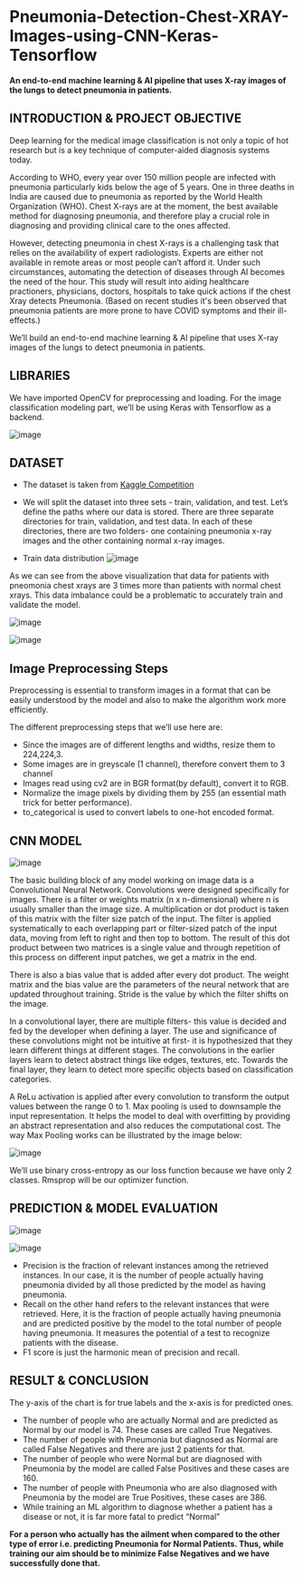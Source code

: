 # Pneumonia-Detection-Chest-XRAY-Images-using-CNN-Keras-Tensorflow
**An end-to-end machine learning &amp; AI pipeline that uses X-ray images of the lungs to detect pneumonia in patients.**

## INTRODUCTION & PROJECT OBJECTIVE
Deep learning for the medical image classification is not only a topic of hot research but is a key technique of computer-aided diagnosis systems today.

According to WHO, every year over 150 million people are infected with pneumonia particularly kids below the age of 5 years. One in three deaths in India are caused due to pneumonia as reported by the World Health Organization (WHO). Chest X-rays are at the moment, the best available method for diagnosing pneumonia, and therefore play a crucial role in diagnosing and providing clinical care to the ones affected. 

However, detecting pneumonia in chest X-rays is a challenging task that relies on the availability of expert radiologists. Experts are either not available in remote areas or most people can’t afford it. Under such circumstances, automating the detection of diseases through AI becomes the need of the hour. This study will result into aiding healthcare practioners, physicians, doctors, hospitals to take quick actions if the chest Xray detects Pneumonia. (Based on recent studies it's been observed that pneumonia patients are more prone to have COVID symptoms and their ill-effects.)

We’ll build an end-to-end machine learning & AI pipeline that uses X-ray images of the lungs to detect pneumonia in patients.

## LIBRARIES
We have imported OpenCV for preprocessing and loading. For the image classification modeling part, we’ll be using Keras with Tensorflow as a backend.

![image](https://user-images.githubusercontent.com/84480824/209521483-d15d6405-20c8-42a0-a54f-5aab7da696f6.png)

## DATASET

* The dataset is taken from [Kaggle Competition](https://www.kaggle.com/datasets/paultimothymooney/chest-xray-pneumonia?resource=download)

* We will split the dataset into three sets - train, validation, and test. Let’s define the paths where our data is stored. There are three separate directories for train, validation, and test data. In each of these directories, there are two folders- one containing pneumonia x-ray images and the other containing normal x-ray images.

* Train data distribution
![image](https://user-images.githubusercontent.com/84480824/209521811-e3e38957-0608-4e1b-b747-05d1df3a5fe6.png)

As we can see from the above visualization that data for patients with pneomonia chest xrays are 3 times more than patients with normal chest xrays. This data imbalance could be a problematic to accurately train and validate the model.

![image](https://user-images.githubusercontent.com/84480824/209521985-7184284a-0892-4154-9751-af425dbc2285.png)

![image](https://user-images.githubusercontent.com/84480824/209522055-4a3e4f1e-1a76-4bda-8862-a00f55234336.png)

## Image Preprocessing Steps
Preprocessing is essential to transform images in a format that can be easily understood by the model and also to make the algorithm work more efficiently.

The different preprocessing steps that we’ll use here are:

* Since the images are of different lengths and widths, resize them to 224,224,3.
* Some images are in greyscale (1 channel), therefore convert them to 3 channel
* Images read using cv2 are in BGR format(by default), convert it to RGB.
* Normalize the image pixels by dividing them by 255 (an essential math trick for better performance).
* to_categorical is used to convert labels to one-hot encoded format.

## CNN MODEL

![image](https://user-images.githubusercontent.com/84480824/209522361-55d13904-8ead-45b8-b0fa-b5d334c40dbf.png)

The basic building block of any model working on image data is a Convolutional Neural Network. Convolutions were designed specifically for images.
There is a filter or weights matrix (n x n-dimensional) where n is usually smaller than the image size. A multiplication or dot product is taken of this matrix with the filter size patch of the input. The filter is applied systematically to each overlapping part or filter-sized patch of the input data, moving from left to right and then top to bottom. The result of this dot product between two matrices is a single value and through repetition of this process on different input patches, we get a matrix in the end.

There is also a bias value that is added after every dot product. The weight matrix and the bias value are the parameters of the neural network that are updated throughout training. Stride is the value by which the filter shifts on the image.

In a convolutional layer, there are multiple filters- this value is decided and fed by the developer when defining a layer. The use and significance of these convolutions might not be intuitive at first- it is hypothesized that they learn different things at different stages. The convolutions in the earlier layers learn to detect abstract things like edges, textures, etc. Towards the final layer, they learn to detect more specific objects based on classification categories.

A ReLu activation is applied after every convolution to transform the output values between the range 0 to 1. Max pooling is used to downsample the input representation. It helps the model to deal with overfitting by providing an abstract representation and also reduces the computational cost. The way Max Pooling works can be illustrated by the image below:

![image](https://user-images.githubusercontent.com/84480824/209522634-9404b0da-1e77-43a3-a690-dce44bf69a67.png)

We’ll use binary cross-entropy as our loss function because we have only 2 classes. Rmsprop will be our optimizer function.

## PREDICTION & MODEL EVALUATION
![image](https://user-images.githubusercontent.com/84480824/209522740-cda3cd2d-9bd6-474d-b054-a86f6f1c9ca3.png)

![image](https://user-images.githubusercontent.com/84480824/209522779-4f87c840-568a-4d38-9ad6-f15b38b7153f.png)

* Precision is the fraction of relevant instances among the retrieved instances. In our case, it is the number of people actually having pneumonia divided by all those predicted by the model as having pneumonia.
* Recall on the other hand refers to the relevant instances that were retrieved. Here, it is the fraction of people actually having pneumonia and are predicted positive by the model to the total number of people having pneumonia. It measures the potential of a test to recognize patients with the disease.
* F1 score is just the harmonic mean of precision and recall.

## RESULT & CONCLUSION

The y-axis of the chart is for true labels and the x-axis is for predicted ones.

* The number of people who are actually Normal and are predicted as Normal by our model is 74. These cases are called True Negatives.
* The number of people with Pneumonia but diagnosed as Normal are called False Negatives and there are just 2 patients for that.
* The number of people who were Normal but are diagnosed with Pneumonia by the model are called False Positives and these cases are 160.
* The number of people with Pneumonia who are also diagnosed with Pneumonia by the model are True Positives, these cases are 386.
* While training an ML algorithm to diagnose whether a patient has a disease or not, it is far more fatal to predict “Normal”

**For a person who actually has the ailment when compared to the other type of error i.e. predicting Pneumonia for Normal Patients. Thus, while training our aim should be to minimize False Negatives and we have successfully done that.**



